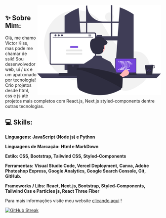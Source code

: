 <img src="./image.svg" min-width="400px" max-width="400px" width="400px" align="right" alt="ssik">

## :sparkles: Sobre Mim:

<p align="left">
   Olá, me chamo Victor Kiss, mas pode me chamar de ssik! Sou desenvolvedor web, ui / ux e um apaixonado por tecnologia! Crio projetos desde html, css e js até projetos mais completos com React.js, Next.js styled-components dentre outras tecnologias.
</p>

## :computer:  Skills: 
<p align="left">
   <b>Linguagens:</b> <strong>JavaScript (Node js) e Python </strong>
</p>

<p align="left">
   <b>Linguagens de Marcação:</b> <strong>Html e MarkDown</strong>
</p>

<p align="left">
   <b>Estilo: </b> <strong>CSS, Bootstrap, Tailwind CSS, Styled-Components</strong>
</p>

<p align="left">
   <b>Ferramentas:</b> <strong>Visual Studio Code, Vercel Deployment, Canva, Adobe Photoshop Express, Google Analytics, Google Search Console, Git, GitHub.</strong>
</p>

<p align="left">
   <b>Frameworks / Libs:</b> <strong>React, Next.js, Bootstrap, Styled-Components, Tailwind Css e Particles js, React Three Fiber</strong>
</p>


<p align="left">
   Para mais informações visite meu website <a href="https://ssik824.vercel.app/" rel="noreferrer" target="_blank"> clicando aqui</a> !
</p>

[![GitHub Streak](http://github-readme-streak-stats.herokuapp.com?user=victor-kiss&theme=violet-dark&locale=pt-br&background=DD272700)](https://git.io/streak-stats)